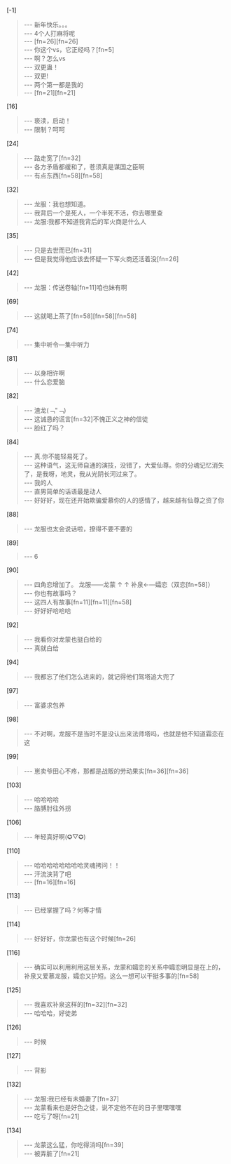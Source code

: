 
[-1] 
>--- 新年快乐。。。<br>
>--- 4个人打麻将呢<br>
>--- [fn=26][fn=26]<br>
>--- 你这个vs，它正经吗？[fn=5]<br>
>--- 啊？怎么vs<br>
>--- 双更蛊！<br>
>--- 双更!<br>
>--- 两个第一都是我的<br>
>--- [fn=21][fn=21]<br>

[16] 
>--- 亵渎，启动！<br>
>--- 限制？呵呵<br>

[24] 
>--- 路走宽了[fn=32]<br>
>--- 各方矛盾都缓和了，苍须真是谋国之臣啊<br>
>--- 有点东西[fn=58][fn=58]<br>

[32] 
>--- 龙服：我也想知道。<br>
>--- 我背后一个是死人，一个半死不活，你去哪里查<br>
>--- 龙服:我都不知道我背后的军火商是什么人<br>

[35] 
>--- 只是去世而已[fn=31]<br>
>--- 但是我觉得他应该去怀疑一下军火商还活着没[fn=26]<br>

[42] 
>--- 龙服：传送卷轴[fn=11]咱也妹有啊<br>

[69] 
>--- 这就喝上茶了[fn=58][fn=58][fn=58]<br>

[74] 
>--- 集中听令—集中听力<br>

[81] 
>--- 以身相许啊<br>
>--- 什么恋爱脑<br>

[82] 
>--- 渣龙(﹁"﹁)<br>
>--- 这诚恳的谎言[fn=32]不愧正义之神的信徒<br>
>--- 脸红了吗？<br>

[84] 
>--- 真.你不能轻易死了。<br>
>--- 这种语气，这无师自通的演技，没错了，大爱仙尊。你的分魂记忆消失了，是我呀，地灵，我从光阴长河过来了。<br>
>--- 我的人<br>
>--- 直男简单的话语最是动人<br>
>--- 好好好，现在还开始欺骗爱慕你的人的感情了，越来越有仙尊之资了你<br>

[88] 
>--- 龙服也太会说话啦，撩得不要不要的<br>

[89] 
>--- 6<br>

[90] 
>--- 四角恋增加了。
龙服——龙蒙
↑            ↑
补泉←—孀恋（双恋[fn=58]）<br>
>--- 你也有故事吗？<br>
>--- 这四人有故事[fn=11][fn=11][fn=58]<br>
>--- 好好好哈哈哈<br>

[92] 
>--- 我看你对龙蒙也挺白给的<br>
>--- 真就白给<br>

[94] 
>--- 我都忘了他们怎么进来的，就记得他们驾塔追大兜了<br>

[97] 
>--- 富婆求包养<br>

[98] 
>--- 不对啊，龙服不是当时不是没认出来法师塔吗，也就是他不知道霜恋在这<br>

[99] 
>--- 崽卖爷田心不疼，那都是战贩的劳动果实[fn=36][fn=36]<br>

[103] 
>--- 哈哈哈哈<br>
>--- 胳膊肘往外拐<br>

[106] 
>--- 年轻真好啊(✪▽✪)<br>

[110] 
>--- 哈哈哈哈哈哈哈哈灵魂拷问！！<br>
>--- 汗流浃背了吧<br>
>--- [fn=16][fn=16]<br>

[113] 
>--- 已经掌握了吗？何等才情<br>

[114] 
>--- 好好好，你龙蒙也有这个时候[fn=26]<br>

[116] 
>--- 确实可以利用利用这层关系，龙蒙和孀恋的关系中孀恋明显是在上的，补泉又爱慕龙服，孀恋又护短。这么一想可以干挺多事的[fn=58]<br>

[125] 
>--- 我喜欢补泉这样的[fn=32][fn=32]<br>
>--- 哈哈哈，好徒弟<br>

[126] 
>--- 时候<br>

[127] 
>--- 背影<br>

[132] 
>--- 龙服:我已经有未婚妻了[fn=37]<br>
>--- 龙蒙看来也是好色之徒，说不定他不在的日子里嘿嘿嘿<br>
>--- 吃亏了呀[fn=21]<br>

[134] 
>--- 龙蒙这么猛，你吃得消吗[fn=39]<br>
>--- 被弄脏了[fn=21]<br>
